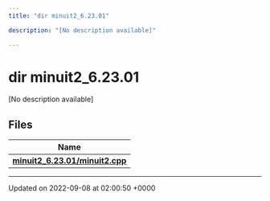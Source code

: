 ```yaml
---
title: "dir minuit2_6.23.01"

description: "[No description available]"

---
```


# dir minuit2_6.23.01

[No description available]

## Files

| Name           |
| -------------- |
| **[minuit2_6.23.01/minuit2.cpp](/documentation/code/files/minuit2_8cpp/#file-minuit2-6-23-01-minuit2-cpp)**  |






-------------------------------

Updated on 2022-09-08 at 02:00:50 +0000
